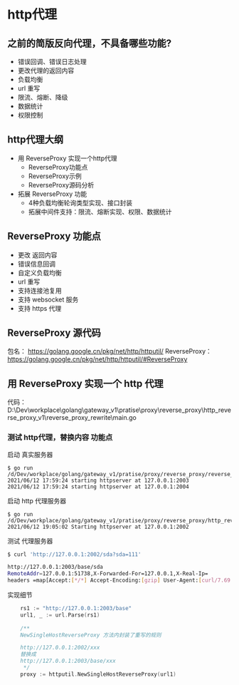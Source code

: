 
# http代理
## 之前的简版反向代理，不具备哪些功能?
- 错误回调、错误日志处理
- 更改代理的返回内容
- 负载均衡
- url 重写
- 限流、熔断、降级
- 数据统计
- 权限控制


## http代理大纲
- 用 ReverseProxy 实现一个http代理
    - ReverseProxy功能点
    - ReverseProxy示例
    - ReverseProxy源码分析
- 拓展 ReverseProxy 功能
    - 4种负载均衡轮询类型实现、接口封装
    - 拓展中间件支持：限流、熔断实现、权限、数据统计

## ReverseProxy 功能点
- 更改 返回内容
- 错误信息回调
- 自定义负载均衡
- url 重写
- 支持连接池复用
- 支持 websocket 服务
- 支持 https 代理

## ReverseProxy 源代码
包名： https://golang.google.cn/pkg/net/http/httputil/
ReverseProxy： https://golang.google.cn/pkg/net/http/httputil/#ReverseProxy

## 用 ReverseProxy 实现一个 http 代理
代码：D:\Dev\workplace\golang\gateway_v1\pratise\proxy\reverse_proxy\http_reverse_proxy_v1\reverse_proxy_rewrite\main.go

### 测试 http代理，替换内容 功能点
启动 真实服务器
```
$ go run /d/Dev/workplace/golang/gateway_v1/pratise/proxy/reverse_proxy/reverse_proxy_v1/real_server/main.go
2021/06/12 17:59:24 starting httpserver at 127.0.0.1:2003
2021/06/12 17:59:24 starting httpserver at 127.0.0.1:2004
``` 

启动 http 代理服务器
```
$ go run /d/Dev/workplace/golang/gateway_v1/pratise/proxy/reverse_proxy/http_reverse_proxy_v1/reverse_proxy_rewrite/main.go
2021/06/12 19:05:02 Starting httpserver at 127.0.0.1:2002
``` 

测试 代理服务器
```bash
$ curl 'http://127.0.0.1:2002/sda?sda=111'

http://127.0.0.1:2003/base/sda
RemoteAddr=127.0.0.1:51738,X-Forwarded-For=127.0.0.1,X-Real-Ip=
headers =map[Accept:[*/*] Accept-Encoding:[gzip] User-Agent:[curl/7.69.1] X-Forwarded-For:[127.0.0.1]]
```



实现细节

```go
	rs1 := "http://127.0.0.1:2003/base"
	url1, _ := url.Parse(rs1)
	
	/**
    NewSingleHostReverseProxy 方法内封装了重写的规则

	http://127.0.0.1:2002/xxx
	替换成
	http://127.0.0.1:2003/base/xxx
	 */ 
	proxy := httputil.NewSingleHostReverseProxy(url1)
```
